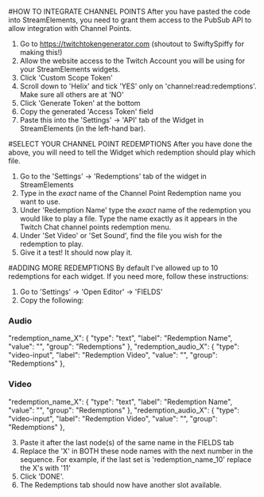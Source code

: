 #HOW TO INTEGRATE CHANNEL POINTS
After you have pasted the code into StreamElements, you need to grant them access to the PubSub API to allow integration with Channel Points.

1. Go to https://twitchtokengenerator.com (shoutout to SwiftySpiffy for making this!)
2. Allow the website access to the Twitch Account you will be using for your StreamElements widgets.
3. Click 'Custom Scope Token'
4. Scroll down to 'Helix' and tick 'YES' only on 'channel:read:redemptions'. Make sure all others are at 'NO'
5. Click 'Generate Token' at the bottom
6. Copy the generated 'Access Token' field
7. Paste this into the 'Settings' -> 'API' tab of the Widget in StreamElements (in the left-hand bar).

#SELECT YOUR CHANNEL POINT REDEMPTIONS
After you have done the above, you will need to tell the Widget which redemption should play which file.

1. Go to the 'Settings' -> 'Redemptions' tab of the widget in StreamElements
2. Type in the *exact* name of the Channel Point Redemption name you want to use.
3. Under 'Redemption Name' type the *exact* name of the redemption you would like to play a file. Type the name exactly as it appears in the Twitch Chat channel points redemption menu.
4. Under 'Set Video' or 'Set Sound', find the file you wish for the redemption to play.
5. Give it a test! It should now play it.

#ADDING MORE REDEMPTIONS
By default I've allowed up to 10 redemptions for each widget. If you need more, follow these instructions:

1. Go to 'Settings' -> 'Open Editor' -> 'FIELDS'
2. Copy the following:

### Audio
"redemption_name_X": {
    "type": "text",
    "label": "Redemption Name",
    "value": "",
    "group": "Redemptions"
  },
  "redemption_audio_X": {
    "type": "video-input",
    "label": "Redemption Video",
    "value": "",
    "group": "Redemptions"
  },
  
  ### Video
  "redemption_name_X": {
    "type": "text",
    "label": "Redemption Name",
    "value": "",
    "group": "Redemptions"
  },
  "redemption_audio_X": {
    "type": "video-input",
    "label": "Redemption Video",
    "value": "",
    "group": "Redemptions"
  },

3. Paste it after the last node(s) of the same name in the FIELDS tab
4. Replace the 'X' in BOTH these node names with the next number in the sequence. For example, if the last set is 'redemption_name_10' replace the X's with '11'
5. Click 'DONE'.
6. The Redemptions tab should now have another slot available.
